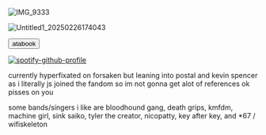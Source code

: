![IMG_9333](https://github.com/user-attachments/assets/7a0255a2-1dfb-4861-898b-645031a4a2eb)






![Untitled1_20250226174043](https://github.com/user-attachments/assets/f4139adc-bd0e-40ea-98a6-261ed0b66421)



[<button type="button" onclick="redirect()">atabook</button>](https://dylikz.atabook.org/)

[![spotify-github-profile](https://spotify-github-profile.kittinanx.com/api/view?uid=31tleqegpb4lhcogzq6e3rwkleiq&cover_image=true&theme=natemoo-re&show_offline=false&background_color=121212&interchange=false&bar_color=be2727&bar_color_cover=false)](https://github.com/kittinan/spotify-github-profile)

currently hyperfixated on forsaken but leaning into postal and kevin spencer as i literally js joined the fandom so im not gonna get alot of references ok pisses on you

<p> some bands/singers i like are bloodhound gang, death grips, kmfdm, machine girl, sink saiko, tyler the creator, nicopatty, key after key, and *67 / wifiskeleton</p>

